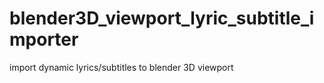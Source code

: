# blender3D_viewport_lyric_subtitle_importer
import dynamic lyrics/subtitles to blender 3D viewport
